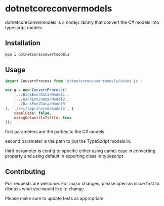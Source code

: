 # dotnetcoreconvermodels
dotnetcoreconvermodels is a nodejs library that convert the C# models into typescript models.

## Installation
```bash
npm i dotnetcoreconvertmodels
```

## Usage

```javascript
import ConvertProcess from 'dotnetcoreconvertmodels/index.js';

var g = new ConvertProcess([
    '../BackEnd/Data/Model1',
    '../BackEnd/Data/Model2',
    '../BackEnd/Data/Model3'
], './src/app/shared/models', {
    camelCase: false,
    usingDefaultInTsFile: true
});
```

first parameters are the pathes to the C# models.

second parameter is the path to put the TypeScript models in.

third parameter is config to specific either using camel case in converting property
                                         and using default in exporting class in typescript

## Contributing
Pull requests are welcome. For major changes, please open an issue first to discuss what you would like to change.

Please make sure to update tests as appropriate.
